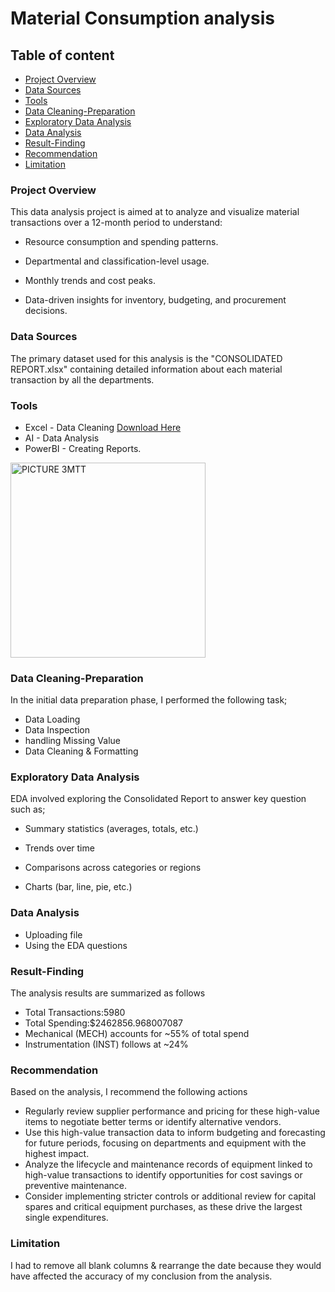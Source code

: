 # Material Consumption analysis

## Table of content

- [Project Overview](#project-overview)
- [Data Sources](#data-sources)
- [Tools](#tools)
- [Data Cleaning-Preparation](#data-cleaning-preparation)
- [Exploratory Data Analysis](#exploratory-data-analysis)
- [Data Analysis](#data-analysis)
- [Result-Finding](#result-finding)
- [Recommendation](#recommendation)
- [Limitation](#limitation)
 
 ### Project Overview

This data analysis project is aimed at to analyze and visualize material transactions over a 12-month period to understand:

- Resource consumption and spending patterns.

- Departmental and classification-level usage.

- Monthly trends and cost peaks.

- Data-driven insights for inventory, budgeting, and procurement decisions.

### Data Sources

The primary dataset used for this analysis is the "CONSOLIDATED REPORT.xlsx" containing detailed information about each material transaction by all the departments. 

### Tools

- Excel - Data Cleaning [Download Here](https://microsoft.com)
- AI - Data Analysis
- PowerBI - Creating Reports.

<img width="312" alt="PICTURE 3MTT" src="https://github.com/user-attachments/assets/55d07a01-d919-47ec-81cf-6e24edb3f62b" />


### Data Cleaning-Preparation

In the initial data preparation phase, I performed the following task;
  
- Data Loading
- Data Inspection
- handling Missing Value
- Data Cleaning & Formatting

### Exploratory Data Analysis

EDA involved exploring the Consolidated Report to answer key question such as;

- Summary statistics (averages, totals, etc.)

- Trends over time

- Comparisons across categories or regions

- Charts (bar, line, pie, etc.)

### Data Analysis

- Uploading file
- Using the EDA questions

### Result-Finding

The analysis results are summarized as follows 
- Total Transactions:5980
- Total Spending:$2462856.968007087
- Mechanical (MECH) accounts for ~55% of total spend
- Instrumentation (INST) follows at ~24%

### Recommendation

Based on the analysis, I recommend the following actions
- Regularly review supplier performance and pricing for these high-value items to negotiate better terms or identify alternative vendors.
- Use this high-value transaction data to inform budgeting and forecasting for future periods, focusing on departments and equipment with the highest impact.
- Analyze the lifecycle and maintenance records of equipment linked to high-value transactions to identify opportunities for cost savings or preventive maintenance.
- Consider implementing stricter controls or additional review for capital spares and critical equipment purchases, as these drive the largest single expenditures.

### Limitation

I had to remove all blank columns & rearrange the date because they would have affected the accuracy of my conclusion from the analysis.
